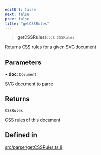```yaml
---
editUrl: false
next: false
prev: false
title: "getCSSRules"
---
```


> **getCSSRules**(`doc`): `CSSRules`

Returns CSS rules for a given SVG document

## Parameters

• **doc**: `Document`

SVG document to parse

## Returns

`CSSRules`

CSS rules of this document

## Defined in

[src/parser/getCSSRules.ts:8](https://github.com/fabricjs/fabric.js/blob/v6.0.0-rc4/src/parser/getCSSRules.ts#L8)
